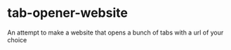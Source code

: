 # tab-opener-website
An attempt to make a website that opens a bunch of tabs with a url of your choice

